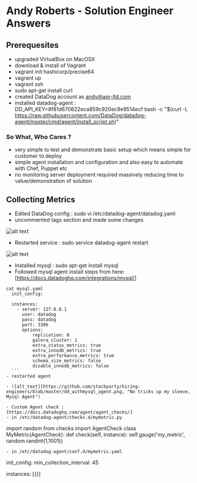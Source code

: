 # Andy Roberts - Solution Engineer Answers

## Prerequesites

- upgraded VirtualBox on MacOSX
- download & install of Vagrant
- vagrant init hashicorp/precise64
- vagrant up
- vagrant ssh
- sudo apt-get install curl
- created DataDog account as andy@apr-ltd.com
- installed datadog-agent : DD_API_KEY=8f81d670622eca859c920ec9e9514ecf bash -c "$(curl -L https://raw.githubusercontent.com/DataDog/datadog-agent/master/cmd/agent/install_script.sh)"

### So What, Who Cares ?

- very simple to test and demonstrate basic setup which means simple for customer to deploy
- simple agent installation and configuration and also easy to automate with Chef, Puppet etc
- no monitoring server deployment required massively reducing time to value/demonstration of solution

## Collecting Metrics

- Edited DataDog config : sudo vi /etc/datadog-agent/datadog.yaml
- uncommented tags section and made some changes 

 ![alt text](https://github.com/stackparty/hiring-engineers/blob/master/dd_agent_config.png "Tags in Agent Config")
 
- Restarted service : sudo service datadog-agent restart

![alt text](https://github.com/stackparty/hiring-engineers/blob/master/dd_hostmap.png "Host map in Datadog")

- Installed mysql : sudo apt-get install mysql
- Followed mysql agent install steps from here: [https://docs.datadoghq.com/integrations/mysql/]
```
cat mysql.yaml
  init_config:

  instances:
    - server: 127.0.0.1
      user: datadog
      pass: datadog
      port: 3306
      options:
          replication: 0
          galera_cluster: 1
          extra_status_metrics: true
          extra_innodb_metrics: true
          extra_performance_metrics: true
          schema_size_metrics: false
          disable_innodb_metrics: false
  ```
- restarted agent

- ![alt_text](https://github.com/stackparty/hiring-engineers/blob/master/dd_withmysql_agent.png, "No tricks up my sleeve, Mysql Agent")

- Custom Agent check : [https://docs.datadoghq.com/agent/agent_checks/]
- in /etc/datadog-agent/checks.d/mymetric.py
```
import random
from checks import AgentCheck
class MyMetric(AgentCheck):
    def check(self, instance):
        self.gauge('my_metric', random.randint(1,1001))
```
- in /etc/datadog-agent/conf.d/mymetric.yaml
```
init_config:
  min_collection_interval: 45

instances:
    [{}]
```
